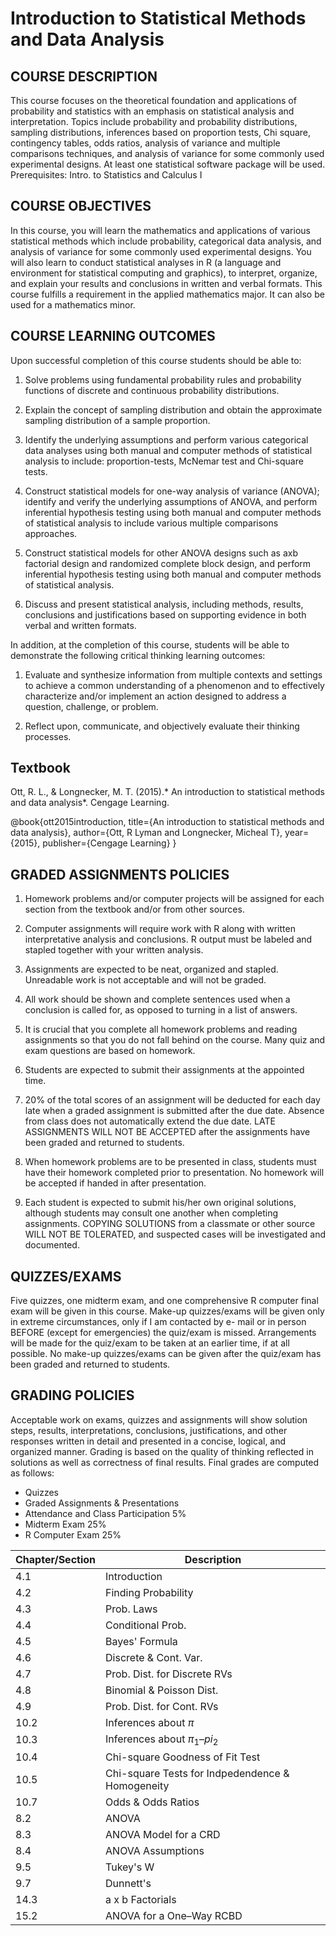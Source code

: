 # Introduction to Statistical Methods and Data Analysis

## COURSE DESCRIPTION
This course focuses on the theoretical foundation and applications of probability and statistics with an emphasis on statistical analysis and interpretation. Topics include probability and probability distributions, sampling distributions, inferences based on proportion tests, Chi square, contingency tables, odds ratios, analysis of variance and multiple comparisons techniques, and analysis of variance for some commonly used experimental designs. At least one statistical software package will be used. Prerequisites: Intro. to Statistics and Calculus I

## COURSE OBJECTIVES
In this course, you will learn the mathematics and applications of various statistical methods which include probability, categorical data analysis, and analysis of variance for some commonly used experimental designs. You will also learn to conduct statistical analyses in R (a language and environment for statistical computing and graphics), to interpret, organize, and explain your results and conclusions in written and verbal formats.
This course fulfills a requirement in the applied mathematics major. It can also be used for a mathematics minor.


## COURSE LEARNING OUTCOMES
Upon successful completion of this course students should be able to:

1. Solve problems using fundamental probability rules and probability functions of discrete and
continuous probability distributions.

2. Explain the concept of sampling distribution and obtain the approximate sampling distribution of a
sample proportion.

3. Identify the underlying assumptions and perform various categorical data analyses using both
manual and computer methods of statistical analysis to include: proportion-tests, McNemar test
and Chi-square tests.

4. Construct statistical models for one-way analysis of variance (ANOVA); identify and verify the
underlying assumptions of ANOVA, and perform inferential hypothesis testing using both manual
and computer methods of statistical analysis to include various multiple comparisons approaches.

5. Construct statistical models for other ANOVA designs such as axb factorial design and randomized
complete block design, and perform inferential hypothesis testing using both manual and
computer methods of statistical analysis.


6. Discuss and present statistical analysis, including methods, results, conclusions and justifications
based on supporting evidence in both verbal and written formats.




In addition, at the completion of this course, students will be able to demonstrate the following critical thinking learning outcomes:

1. Evaluate and synthesize information from multiple contexts and settings to achieve a common understanding of a phenomenon and to effectively characterize and/or implement an action designed to address a question, challenge, or problem.

2. Reflect upon, communicate, and objectively evaluate their thinking processes.


## Textbook
Ott, R. L., & Longnecker, M. T. (2015).* An introduction to statistical methods and data analysis*. Cengage Learning.


@book{ott2015introduction,
  title={An introduction to statistical methods and data analysis},
  author={Ott, R Lyman and Longnecker, Micheal T},
  year={2015},
  publisher={Cengage Learning}
}




## GRADED ASSIGNMENTS POLICIES

1. Homework problems and/or computer projects will be assigned for each section from the textbook
and/or from other sources.

2. Computer assignments will require work with R along with written interpretative analysis and
conclusions. R output must be labeled and stapled together with your written analysis.

3. Assignments are expected to be neat, organized and stapled. Unreadable work is not acceptable and will not be graded.

4. All work should be shown and complete sentences used when a conclusion is called for, as opposed to turning in a list of answers.

5. It is crucial that you complete all homework problems and reading assignments so that you do not fall behind on the course. Many quiz and exam questions are based on homework.

6. Students are expected to submit their assignments at the appointed time.

7. 20% of the total scores of an assignment will be deducted for each day late when a graded
assignment is submitted after the due date. Absence from class does not automatically extend the due date. LATE ASSIGNMENTS WILL NOT BE ACCEPTED after the assignments have been graded and returned to students.

8. When homework problems are to be presented in class, students must have their homework completed prior to presentation. No homework will be accepted if handed in after presentation.

9. Each student is expected to submit his/her own original solutions, although students may consult one another when completing assignments. COPYING SOLUTIONS from a classmate or other source WILL NOT BE TOLERATED, and suspected cases will be investigated and documented.



## QUIZZES/EXAMS
Five quizzes, one midterm exam, and one comprehensive R computer final exam will be given in this course. Make-up quizzes/exams will be given only in extreme circumstances, only if I am contacted by e- mail or in person BEFORE (except for emergencies) the quiz/exam is missed. Arrangements will be made for the quiz/exam to be taken at an earlier time, if at all possible. No make-up quizzes/exams can be given after the quiz/exam has been graded and returned to students.


## GRADING POLICIES
Acceptable work on exams, quizzes and assignments will show solution steps, results, interpretations, conclusions, justifications, and other responses written in detail and presented in a concise, logical, and organized manner. Grading is based on the quality of thinking reflected in solutions as well as correctness of final results. Final grades are computed as follows:
 
* Quizzes
* Graded Assignments & Presentations 
* Attendance and Class Participation 5%
* Midterm Exam 25% 
* R Computer Exam 25%



| Chapter/Section| Description  |
| --------------- | ------------ |
| 4.1 		  | Introduction |
| 4.2 		  | Finding Probability | 
| 4.3		  |  Prob. Laws |
| 4.4		  | Conditional Prob. |
| 4.5		  | Bayes' Formula |
| 4.6		  | Discrete & Cont. Var.|
| 4.7 		  | Prob. Dist. for Discrete RVs |
| 4.8 		  | Binomial & Poisson Dist.|
| 4.9 		  | Prob. Dist. for Cont. RVs|
| 10.2 		  | Inferences about $\pi$ |
| 10.3            | Inferences about $\pi_1–pi_2$ | 
| 10.4		  | Chi-square Goodness of Fit Test |
| 10.5 		  | Chi-square Tests for Indpedendence &  Homogeneity | 
| 10.7		  |  Odds & Odds Ratios |
| 8.2 		  | ANOVA |
| 8.3		  |  ANOVA Model for a CRD |
| 8.4		  | ANOVA Assumptions |  
| 9.5		  |  Tukey's W | 
| 9.7 		  |  Dunnett's |
| 14.3		  | a x b Factorials |
| 15.2		  |  ANOVA for a One–Way RCBD |

